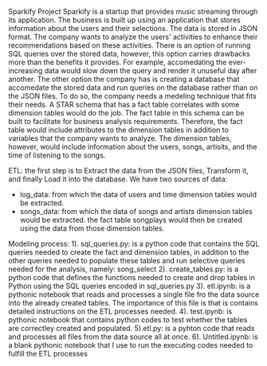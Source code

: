 Sparkify Project
Sparkify is a startup that provides music streaming through its application. The business is built up using an application that stores information about the users and their selections. The data is stored in JSON format. The company wants to analyze the users' activities to enhance their recommendations based on these activities. There is an option of running SQL queries over the stored data, however, this option carries drawbacks more than the benefits it provides. For example, accomedating the ever-increasing data would slow down the query and render it unuseful day after another. 
The other option the company has is creating a database that accomedate the stored data and run queries on the database rather than on the JSON files. To do so, the company needs a medeling technique that fits their needs. A STAR schema that has a fact table correlates with some dimension tables would do the job.
The fact table in this schema can be built to facilitate for business analysis requirements. Therefore, the fact table would include attributes to the dimension tables in addition to variables that the company wants to analyze. The dimension tables, however, would include information about the users, songs, artisits, and the time of listening to the songs. 



ETL:
the first step is to Extract the data from the JSON files, Transform it, and finally Load it into the database.
We have two sources of data: 
- log_data: from which the data of users and time dimension tables would be extracted.
- songs_data: from which the data of songs and artists dimension tables would be extracted.
the fact table songplays would then be created using the data from those dimension tables.



Modeling process:
1). sql_queries.py: is a python code that contains the SQL queries needed to create the fact and dimension tables, in addition to the other queries needed to populate these tables and run selective queries needed for the analysis, namely: song_select
2). create_tables.py: is a python code that defines the functions needed to create and drop tables in Python using the SQL queries encoded in sql_queries.py
3). etl.ipynb: is a pythonic notebook that reads and processes a single file fro the data source into the already created tables. The importance of this file is that is contains detailed instructions on the ETL processes needed.
4). test.ipynb: is pythonic notebook that contains python codes to test whether the tables are correctley created and populated.
5).etl.py: is a pyhton code that reads and processes all files from the data source all at once. 
6). Untitled.ipynb: is a blank pythonic notebook that I use to run the executing codes needed to fulfill the ETL processes



